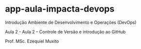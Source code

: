 # app-aula-impacta-devops
Introdução Ambiente de Desenvolvimento e Operações (DevOps)

Aula 2 - Aula 2 – Controle de Versão e introdução ao GitHub

Prof. MSc. Ezequiel Muxito
